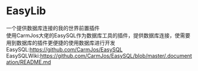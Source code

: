 # EasyLib
一个提供数据库连接的我的世界前置插件
<br>使用CarmJos大佬的EasySQL作为数据库工具的插件，提供数据库连接，使需要用到数据库的插件更便捷的使用数据库进行开发
<br>EasySQL:https://github.com/CarmJos/EasySQL
<br>EasySQLWiki:https://github.com/CarmJos/EasySQL/blob/master/.documentation/README.md
